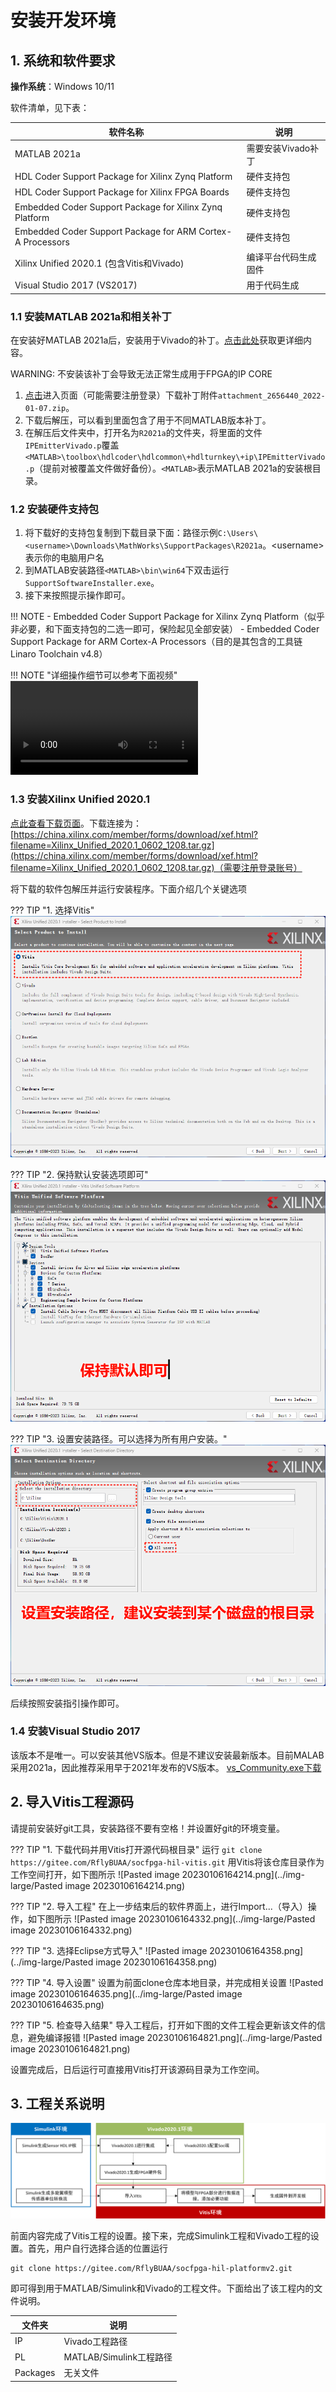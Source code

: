 # 安装开发环境

## 1. 系统和软件要求

**操作系统**：Windows 10/11

软件清单，见下表：

|软件名称|说明|
|---|---|
|MATLAB 2021a|需要安装Vivado补丁|
|HDL Coder Support Package for Xilinx Zynq Platform|硬件支持包|
|HDL Coder Support Package for Xilinx FPGA Boards|硬件支持包|
|Embedded Coder Support Package for Xilinx Zynq Platform|硬件支持包|
|Embedded Coder Support Package for ARM Cortex-A Processors|硬件支持包|
|Xilinx Unified 2020.1 (包含Vitis和Vivado)|编译平台代码生成固件|
|Visual Studio 2017 (VS2017)|用于代码生成|

### 1.1 安装MATLAB 2021a和相关补丁
在安装好MATLAB 2021a后，安装用于Vivado的补丁。[点击此处](https://ww2.mathworks.cn/support/bugreports/2656440)获取更详细内容。

WARNING: 不安装该补丁会导致无法正常生成用于FPGA的IP CORE

1. [点击](https://ww2.mathworks.cn/support/bugreports/2656440)进入页面（可能需要注册登录）下载补丁附件`attachment_2656440_2022-01-07.zip`。
2. 下载后解压，可以看到里面包含了用于不同MATLAB版本补丁。
3. 在解压后文件夹中，打开名为`R2021a`的文件夹，将里面的文件`IPEmitterVivado.p`覆盖`<MATLAB>\toolbox\hdlcoder\hdlcommon\+hdlturnkey\+ip\IPEmitterVivado.p`（提前对被覆盖文件做好备份）。`<MATLAB>`表示MATLAB 2021a的安装根目录。

### 1.2 安装硬件支持包

1. 将下载好的支持包复制到下载目录下面：路径示例`C:\Users\<username>\Downloads\MathWorks\SupportPackages\R2021a`。<username\>表示你的电脑用户名
2. 到MATLAB安装路径`<MATLAB>\bin\win64`下双击运行`SupportSoftwareInstaller.exe`。
3. 接下来按照提示操作即可。

!!! NOTE 
	- Embedded Coder Support Package for Xilinx Zynq Platform（似乎非必要，和下面支持包的二选一即可，保险起见全部安装）
	- Embedded Coder Support Package for ARM Cortex-A Processors（目的是其包含的工具链Linaro Toolchain v4.8）

!!! NOTE "详细操作细节可以参考下面视频"
	![type:video](../videos/安装硬件支持包.mp4)

### 1.3 安装Xilinx Unified 2020.1


[点此查看下载页面](https://china.xilinx.com/support/download/index.html/content/xilinx/zh/downloadNav/vitis/archive-vitis.html)。下载连接为：[https://china.xilinx.com/member/forms/download/xef.html?filename=Xilinx_Unified_2020.1_0602_1208.tar.gz](https://china.xilinx.com/member/forms/download/xef.html?filename=Xilinx_Unified_2020.1_0602_1208.tar.gz)（需要注册登录账号）

将下载的软件包解压并运行安装程序。下面介绍几个关键选项

??? TIP "1. 选择Vitis"
	![](../img-large/vitis_install_1.png)

??? TIP "2. 保持默认安装选项即可"
	![](../img-large/vitis_install_2.png)

??? TIP "3. 设置安装路径。可以选择为所有用户安装。"
	![](../img-large/vitis_install_3.png)

后续按照安装指引操作即可。

### 1.4 安装Visual Studio 2017

该版本不是唯一。可以安装其他VS版本。但是不建议安装最新版本。目前MALAB采用2021a，因此推荐采用早于2021年发布的VS版本。
[vs_Community.exe下载](https://github.com/RflyBUAA/RflySimRTDoc/tree/gh-pages/software)

## 2. 导入Vitis工程源码

请提前安装好git工具，安装路径不要有空格！并设置好git的环境变量。

??? TIP "1. 下载代码并用Vitis打开源代码根目录"
	运行
	```
	git clone https://gitee.com/RflyBUAA/socfpga-hil-vitis.git
	```
	用Vitis将该仓库目录作为工作空间打开，如下图所示
	![Pasted image 20230106164214.png](../img-large/Pasted image 20230106164214.png)

??? TIP "2. 导入工程"
	在上一步结束后的软件界面上，进行Import...（导入）操作，如下图所示
	![Pasted image 20230106164332.png](../img-large/Pasted image 20230106164332.png)

??? TIP "3. 选择Eclipse方式导入"
	![Pasted image 20230106164358.png](../img-large/Pasted image 20230106164358.png)

??? TIP "4. 导入设置"
	设置为前面clone仓库本地目录，并完成相关设置
	![Pasted image 20230106164635.png](../img-large/Pasted image 20230106164635.png)

??? TIP "5. 检查导入结果"
	导入工程后，打开如下图的文件工程会更新该文件的信息，避免编译报错
	![Pasted image 20230106164821.png](../img-large/Pasted image 20230106164821.png)

设置完成后，日后运行可直接用Vitis打开该源码目录为工作空间。

## 3. 工程关系说明

![](../img-large/开发流程图.png)

前面内容完成了Vitis工程的设置。接下来，完成Simulink工程和Vivado工程的设置。首先，用户自行选择合适的位置运行
```
git clone https://gitee.com/RflyBUAA/socfpga-hil-platformv2.git
```
即可得到用于MATLAB/Simulink和Vivado的工程文件。下面给出了该工程内的文件说明。

|文件夹|说明|
|---|---|
|IP |	Vivado工程路径	|
|PL	|	MATLAB/Simulink工程路径		|
|Packages|	无关文件	|